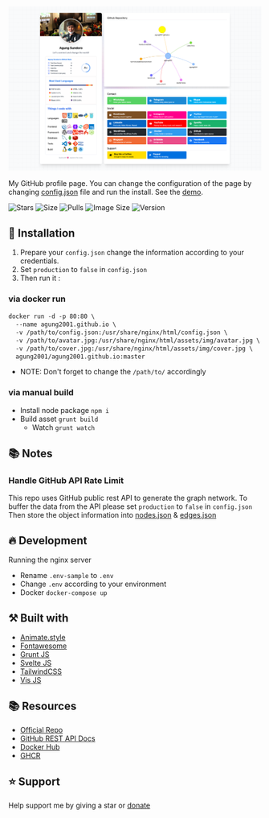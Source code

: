 ![Screenshot](screenshot.png)

My GitHub profile page. You can change the configuration of the page by changing [config.json](config.json) file and run the install. 
See the [demo][website].

![Stars](https://img.shields.io/github/stars/agung2001/agung2001.github.io?style=social)
![Size](https://img.shields.io/github/repo-size/agung2001/agung2001.github.io)
![Pulls](https://img.shields.io/docker/pulls/agung2001/agung2001.github.io)
![Image Size](https://img.shields.io/docker/image-size/agung2001/agung2001.github.io)
![Version](https://img.shields.io/docker/v/agung2001/agung2001.github.io)

## 🤖 Installation

1. Prepare your `config.json` change the information according to your credentials.
2. Set `production` to `false` in `config.json`
3. Then run it : 

### via docker run 
```
docker run -d -p 80:80 \
  --name agung2001.github.io \
  -v /path/to/config.json:/usr/share/nginx/html/config.json \
  -v /path/to/avatar.jpg:/usr/share/nginx/html/assets/img/avatar.jpg \
  -v /path/to/cover.jpg:/usr/share/nginx/html/assets/img/cover.jpg \
  agung2001/agung2001.github.io:master
```
- NOTE: Don't forget to change the `/path/to/` accordingly

### via manual build 
- Install node package `npm i`
- Build asset `grunt build`
  - Watch `grunt watch`

## 📚 Notes

### Handle GitHub API Rate Limit
This repo uses GitHub public rest API to generate the graph network.
To buffer the data from the API please set `production` to `false` in `config.json`
Then store the object information into [nodes.json](nodes.json) & [edges.json](edges.json)

## 🔥 Development
Running the nginx server
- Rename `.env-sample` to `.env`
- Change `.env` according to your environment
- Docker `docker-compose up`

## ⚒️ Built with
- [Animate.style](https://animate.style/)
- [Fontawesome](https://fontawesome.com/)
- [Grunt JS](https://gruntjs.com/)
- [Svelte JS](https://svelte.dev/)
- [TailwindCSS](https://tailwindcss.com/)
- [Vis JS](https://visjs.org/)

## 📚 Resources
- [Official Repo](https://github.com/agung2001/agung2001.github.io)
- [GitHub REST API Docs](https://docs.github.com/en/rest)
- [Docker Hub](https://hub.docker.com/r/agung2001/agung2001.github.io)
- [GHCR](https://github.com/agung2001/agung2001.github.io/pkgs/container/agung2001.github.io) 

## ⭐️ Support
Help support me by giving a star or [donate][website]

[website]: https://agung2001.github.io